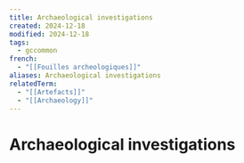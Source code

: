 ```yaml
---
title: Archaeological investigations
created: 2024-12-18
modified: 2024-12-18
tags:
  - gccommon
french:
  - "[[Fouilles archeologiques]]"
aliases: Archaeological investigations
relatedTerm:
  - "[[Artefacts]]"
  - "[[Archaeology]]"
---
```

# Archaeological investigations
